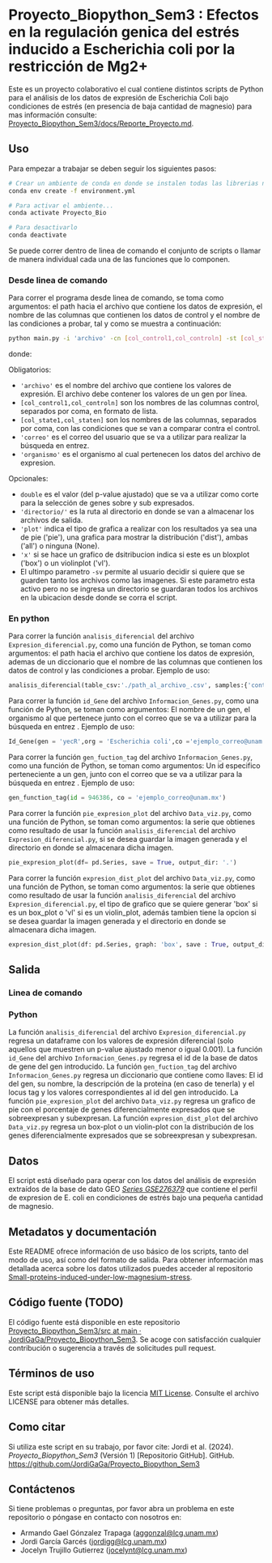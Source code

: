 # Proyecto_Biopython_Sem3 : Efectos en la regulación genica del estrés inducido a Escherichia coli por la restricción de Mg2+

Este es un proyecto colaborativo el cual contiene distintos scripts de Python para el análisis de los datos de expresión de Escherichia Coli bajo condiciones de estrés (en presencia de baja cantidad de magnesio) para mas información consulte: [Proyecto_Biopython_Sem3/docs/Reporte_Proyecto.md](https://github.com/JordiGaGa/Proyecto_Biopython_Sem3/blob/main/docs/Reporte_Proyecto.md).

## Uso 

Para empezar a trabajar se deben seguir los siguientes pasos:

```bash
# Crear un ambiente de conda en donde se instalen todas las librerias necesarias
conda env create -f environment.yml

# Para activar el ambiente...
conda activate Proyecto_Bio  

# Para desactivarlo
conda deactivate
```

Se puede correr dentro de linea de comando el conjunto de scripts o llamar de manera individual cada una de las funciones que lo componen.

### Desde linea de comando

Para correr el programa desde linea de comando, se toma como argumentos: el path hacia el archivo que contiene los datos de expresión, el nombre de las columnas que contienen los datos de control y el nombre de las condiciones a probar, tal y como se muestra a continuación:

```bash
python main.py -i 'archivo' -cn [col_control1,col_controln] -st [col_state1,col_staten] -co 'correo' -org 'Organismo' -pv double -d 'directorio/' -pl 'plot' -t 'x' -sv
```

donde: 

Obligatorios:
- `'archivo'` es el nombre del archivo que contiene los valores de expresión. El archivo debe contener los valores de un gen por línea.
- `[col_control1,col_controln]` son los nombres de las columnas control, separados por coma, en formato de lista.
- `[col_state1,col_staten]` son los nombres de las columnas, separados por coma, con las condiciones que se van a comparar contra el control.
- `'correo'` es el correo del usuario que se va a utilizar para realizar la búsqueda en entrez.
- `'organismo'` es el organismo al cual pertenecen los datos del archivo de expresion.

Opcionales:
- `double` es el valor (del p-value ajustado) que se va a utilizar como corte para la selección de genes sobre y sub expresados.
- `'directorio/'` es la ruta al directorio en donde se van a almacenar los archivos de salida.
- `'plot'` indica el tipo de grafica a realizar con los resultados ya sea una de pie ('pie'), una grafica para mostrar la distribución ('dist'), ambas ('all') o ninguna (None).
- `'x'` si se hace un grafico de dsitribucion indica si este es un bloxplot ('box') o un violinplot ('vl').
-  El ultimpo parametro `-sv` permite al usuario decidir si quiere que se guarden tanto los archivos como las imagenes. Si este parametro esta activo pero no se ingresa un directorio se guardaran todos los archivos en la ubicacion desde donde se corra el script.

### En python

Para correr la función `analisis_diferencial` del archivo `Expresion_diferencial.py`, como una función de Python, se toman como argumentos: el path hacia el archivo que contiene los datos de expresión, ademas de un diccionario que el nombre de las columnas que contienen los datos de control y las condiciones a probar. Ejemplo de uso:

```python
analisis_diferencial(table_csv:'./path_al_archivo_.csv', samples:{'control':[columna_control_1,columna_control_2], 'states': [conlumna_condicion_1, columna_condicion_2]})
```

Para correr la función `id_Gene` del archivo `Informacion_Genes.py`, como una función de Python, se toman como argumentos: El nombre de un gen, el organismo al que pertenece  junto con el correo que se va a utilizar para la búsqueda en entrez . Ejemplo de uso:

```python
Id_Gene(gen = 'yecR',org = 'Escherichia coli',co ='ejemplo_correo@unam.mx')
```

Para correr la función `gen_fuction_tag` del archivo `Informacion_Genes.py`, como una función de Python, se toman como argumentos: Un id especifico perteneciente a un gen, junto con el correo que se va a utilizar para la búsqueda en entrez . Ejemplo de uso:

```python
gen_function_tag(id = 946386, co = 'ejemplo_correo@unam.mx')
```

Para correr la función `pie_expresion_plot` del archivo `Data_viz.py`, como una función de Python, se toman como argumentos: la serie que obtienes como resultado de usar la función `analisis_diferencial` del archivo `Expresion_diferencial.py`, si se desea guardar la imagen generada y el directorio en donde se almacenara dicha imagen.

```python
pie_expresion_plot(df= pd.Series, save = True, output_dir: '.')
```

Para correr la función `expresion_dist_plot` del archivo `Data_viz.py`, como una función de Python, se toman como argumentos: la serie que obtienes como resultado de usar la función `analisis_diferencial` del archivo `Expresion_diferencial.py`, el tipo de grafico que se quiere generar 'box' si es un box_plot o 'vl' si es un violin_plot, además tambien tiene la opcion si se desea guardar la imagen generada y el directorio en donde se almacenara dicha imagen.

```python
expresion_dist_plot(df: pd.Series, graph: 'box', save : True, output_dir: '.'):
```
## Salida

### Linea de comando


### Python
La función `analisis_diferencial` del archivo `Expresion_diferencial.py` regresa un dataframe con los valores de expresión diferencial (solo aquellos que muestren un p-value ajustado menor o igual 0.001). 
La función `id_Gene` del archivo `Informacion_Genes.py` regresa el id de la base de datos de gene del gen introducido.
La función `gen_fuction_tag` del archivo `Informacion_Genes.py` regresa un diccionario que contiene como llaves: El id del gen, su nombre, la descripción de la proteína (en caso de tenerla) y el locus tag y los valores correspondientes al id del gen introducido.
La función `pie_expresion_plot` del archivo `Data_viz.py` regresa un grafico de pie con el porcentaje de genes diferencialmente expresados que se sobreexpresan y subexpresan.
La función `expresion_dist_plot` del archivo `Data_viz.py` regresa un box-plot o un violin-plot con la distribución de los genes diferencialmente expresados que se sobreexpresan y subexpresan.
## Datos 

El script está diseñado para operar con los datos del análisis de expresión extraídos de la base de dato GEO *[Series GSE276379](https://www.ncbi.nlm.nih.gov/geo/query/acc.cgi?acc=GSE276379)* que contiene el perfil de expresion de E. coli en condiciones de estrés bajo una pequeña cantidad de magnesio.

## Metadatos y documentación  

Este README ofrece información de uso básico de los scripts, tanto del modo de uso, así como del formato de salida. Para obtener información mas detallada acerca sobre los datos utilizados puedes acceder al repositorio [Small-proteins-induced-under-low-magnesium-stress](https://github.com/yadavalli-lab/Small-proteins-induced-under-low-magnesium-stress).

## Código fuente (TODO)

El código fuente está disponible en este repositorio [Proyecto_Biopython_Sem3/src at main · JordiGaGa/Proyecto_Biopython_Sem3](https://github.com/JordiGaGa/Proyecto_Biopython_Sem3/tree/main/src). Se acoge con satisfacción cualquier contribución o sugerencia a través de solicitudes pull request.

## Términos de uso

Este script está disponible bajo la licencia [MIT License](https://github.com/JordiGaGa/Proyecto_Biopython_Sem3/blob/main/LICENSE). Consulte el archivo LICENSE para obtener más detalles.

## Como citar

Si utiliza este script en su trabajo, por favor cite: Jordi et al. (2024). *Proyecto_Biopython_Sem3* (Versión 1) [Repositorio GitHub]. GitHub. https://github.com/JordiGaGa/Proyecto_Biopython_Sem3


## Contáctenos

Si tiene problemas o preguntas, por favor abra un problema en este repositorio o póngase en contacto con nosotros en:
- Armando Gael Gónzalez Trapaga (aggonzal@lcg.unam.mx)
- Jordi García Garcés (jordigg@lcg.unam.mx)
- Jocelyn Trujillo Gutierrez (jocelynt@lcg.unam.mx)
